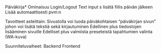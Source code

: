 Päiväkirja*
Ominaisuu
Login/Logout
Text input
s lisätä fiilis päivän jälkeen
Lisää automaattisesti pvm:n

Tavoitteet asteittain:
Sivustolla voi luoda päiväkohtaisen “päiväkirjan sivun” johon voi lisätä tekstiä sekä kirjautuminen
Edellinen plus tiedostojen lisääminen sivuille 
Edelliset plus valmiista preseteistä tapahtumien valinta (WA-kuva)

Suunniteluvaiheet:
Backend
Frontend

